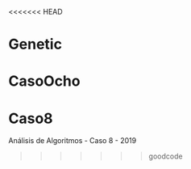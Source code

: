 <<<<<<< HEAD
# Genetic
CasoOcho
=======
# Caso8
Análisis de Algoritmos - Caso 8 - 2019
>>>>>>> goodcode
